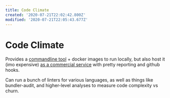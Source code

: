 ```yaml
---
title: Code Climate
created: '2020-07-21T22:02:42.800Z'
modified: '2020-07-21T22:05:43.677Z'
---
```


# Code Climate

Provides a [commandline tool](https://github.com/codeclimate/codeclimate) + docker images to run locally, but also host it (imo expensive) [as a commercial service](https://codeclimate.com/) with pretty reporting and github hooks.

Can run a bunch of linters for various languages, as well as things like bundler-audit, and higher-level analyses to measure code complexity vs churn.
